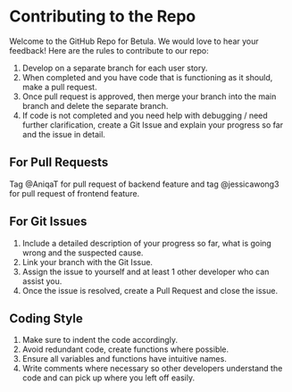 # Contributing to the Repo

Welcome to the GitHub Repo for Betula. We would love to hear your feedback! 
Here are the rules to contribute to our repo: 

1. Develop on a separate branch for each user story.
2. When completed and you have code that is functioning as it should, make a pull request.
3. Once pull request is approved, then merge your branch into the main branch and delete the separate branch.
4. If code is not completed and you need help with debugging / need further clarification, create a Git Issue and explain your progress so far and the issue in detail.

## For Pull Requests 

Tag @AniqaT for pull request of backend feature and tag @jessicawong3 for pull request of frontend feature. 

## For Git Issues 

1. Include a detailed description of your progress so far, what is going wrong and the suspected cause. 
2. Link your branch with the Git Issue. 
3. Assign the issue to yourself and at least 1 other developer who can assist you.
4. Once the issue is resolved, create a Pull Request and close the issue.

## Coding Style 

1. Make sure to indent the code accordingly.
2. Avoid redundant code, create functions where possible.
3. Ensure all variables and functions have intuitive names.
4. Write comments where necessary so other developers understand the code and can pick up where you left off easily.